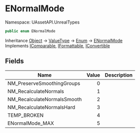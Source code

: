 # ENormalMode

Namespace: UAssetAPI.UnrealTypes

```csharp
public enum ENormalMode
```

Inheritance [Object](https://docs.microsoft.com/en-us/dotnet/api/system.object) → [ValueType](https://docs.microsoft.com/en-us/dotnet/api/system.valuetype) → [Enum](https://docs.microsoft.com/en-us/dotnet/api/system.enum) → [ENormalMode](./uassetapi.unrealtypes.enormalmode.md)<br>
Implements [IComparable](https://docs.microsoft.com/en-us/dotnet/api/system.icomparable), [IFormattable](https://docs.microsoft.com/en-us/dotnet/api/system.iformattable), [IConvertible](https://docs.microsoft.com/en-us/dotnet/api/system.iconvertible)

## Fields

| Name | Value | Description |
| --- | --: | --- |
| NM_PreserveSmoothingGroups | 0 |  |
| NM_RecalculateNormals | 1 |  |
| NM_RecalculateNormalsSmooth | 2 |  |
| NM_RecalculateNormalsHard | 3 |  |
| TEMP_BROKEN | 4 |  |
| ENormalMode_MAX | 5 |  |

